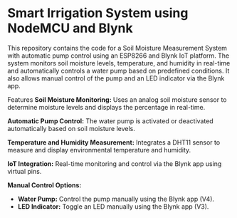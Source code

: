 # Smart Irrigation System using NodeMCU and Blynk

This repository contains the code for a Soil Moisture Measurement System with automatic pump control using an ESP8266 and Blynk IoT platform. The system monitors soil moisture levels, temperature, and humidity in real-time and automatically controls a water pump based on predefined conditions. It also allows manual control of the pump and an LED indicator via the Blynk app.

Features
**Soil Moisture Monitoring:** Uses an analog soil moisture sensor to determine moisture levels and displays the percentage in real-time.

**Automatic Pump Control:** The water pump is activated or deactivated automatically based on soil moisture levels.

**Temperature and Humidity Measurement:** Integrates a DHT11 sensor to measure and display environmental temperature and humidity.

**IoT Integration:** Real-time monitoring and control via the Blynk app using virtual pins.

**Manual Control Options:**
- **Water Pump:** Control the pump manually using the Blynk app (V4).
- **LED Indicator:** Toggle an LED manually using the Blynk app (V3).
